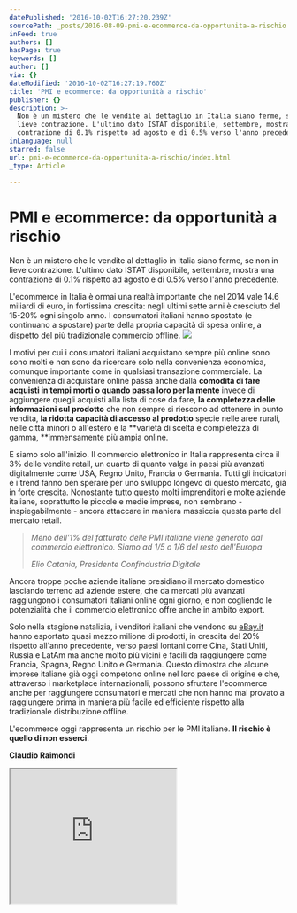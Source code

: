 ```yaml
---
datePublished: '2016-10-02T16:27:20.239Z'
sourcePath: _posts/2016-08-09-pmi-e-ecommerce-da-opportunita-a-rischio.md
inFeed: true
authors: []
hasPage: true
keywords: []
author: []
via: {}
dateModified: '2016-10-02T16:27:19.760Z'
title: 'PMI e ecommerce: da opportunità a rischio'
publisher: {}
description: >-
  Non è un mistero che le vendite al dettaglio in Italia siano ferme, se non in
  lieve contrazione. L'ultimo dato ISTAT disponibile, settembre, mostra una
  contrazione di 0.1% rispetto ad agosto e di 0.5% verso l'anno precedente.
inLanguage: null
starred: false
url: pmi-e-ecommerce-da-opportunita-a-rischio/index.html
_type: Article

---
```

# PMI e ecommerce: da opportunità a rischio

Non è un mistero che le vendite al dettaglio in Italia siano ferme, se non in lieve contrazione. L'ultimo dato ISTAT disponibile, settembre, mostra una contrazione di 0.1% rispetto ad agosto e di 0.5% verso l'anno precedente.

L'ecommerce in Italia è ormai una realtà importante che nel 2014 vale 14.6 miliardi di euro, in fortissima crescita: negli ultimi sette anni è cresciuto del 15-20% ogni singolo anno. I consumatori italiani hanno spostato (e continuano a spostare) parte della propria capacità di spesa online, a dispetto del più tradizionale commercio offline.
![](https://the-grid-user-content.s3-us-west-2.amazonaws.com/5e43b937-f01b-4fdf-8dc4-f98f9752b5ca.jpg)

I motivi per cui i consumatori italiani acquistano sempre più online sono sono molti e non sono da ricercare solo nella convenienza economica, comunque importante come in qualsiasi transazione commerciale. La convenienza di acquistare online passa anche dalla **comodità di fare acquisti in tempi morti o quando passa loro per la mente** invece di aggiungere quegli acquisti alla lista di cose da fare, **la completezza delle informazioni sul prodotto** che non sempre si riescono ad ottenere in punto vendita, **la ridotta capacità di accesso al prodotto** specie nelle aree rurali, nelle città minori o all'estero e la **varietà di scelta e completezza di gamma, **immensamente più ampia online.

E siamo solo all'inizio. Il commercio elettronico in Italia rappresenta circa il 3% delle vendite retail, un quarto di quanto valga in paesi più avanzati digitalmente come USA, Regno Unito, Francia o Germania. Tutti gli indicatori e i trend fanno ben sperare per uno sviluppo longevo di questo mercato, già in forte crescita. Nonostante tutto questo molti imprenditori e molte aziende italiane, soprattutto le piccole e medie imprese, non sembrano - inspiegabilmente - ancora attaccare in maniera massiccia questa parte del mercato retail.

> _Meno dell'1% del fatturato delle PMI italiane viene generato dal commercio elettronico. Siamo ad 1/5 o 1/6 del resto dell'Europa_
> 
> _Elio Catania, Presidente Confindustria Digitale_

Ancora troppe poche aziende italiane presidiano il mercato domestico lasciando terreno ad aziende estere, che da mercati più avanzati raggiungono i consumatori italiani online ogni giorno, e non cogliendo le potenzialità che il commercio elettronico offre anche in ambito export.

Solo nella stagione natalizia, i venditori italiani che vendono su [eBay.it][0] hanno esportato quasi mezzo milione di prodotti, in crescita del 20% rispetto all'anno precedente, verso paesi lontani come Cina, Stati Uniti, Russia e LatAm ma anche molto più vicini e facili da raggiungere come Francia, Spagna, Regno Unito e Germania. Questo dimostra che alcune imprese italiane già oggi competono online nel loro paese di origine e che, attraverso i marketplace internazionali, possono sfruttare l'ecommerce anche per raggiungere consumatori e mercati che non hanno mai provato a raggiungere prima in maniera più facile ed efficiente rispetto alla tradizionale distribuzione offline.

L'ecommerce oggi rappresenta un rischio per le PMI italiane. **Il rischio è quello di non esserci**.

**Claudio Raimondi**

<iframe src="https://the-grid.github.io/ed-userhtml/?g=eJyVUsFu2zAMvfsriFxsY7V8X50U2xJgGYp2QAP0WMgSU3OwJU2iUxRr_320kxRDL0N5ECiR4nvkY2PpAGSXC0vp95geuIuo7WLV1BJYZU0ykQKvsuygI5xyjHd7eoQl7EdnmLyDooQ_GYhxR0kF_YhqjL1k5B1z-FzXptejJR81Dd5ZUsYPdRiowgrFHTAarKyufAg-8uiIdaWrSMl05PPLd6XJomPaE8YJ4SN1Xi-zrDiznkhDXcP69ibfwWa93cHXzfXtPey-b-_genuzmXHnxgXIejMOAnwBabopI4Ni3PQ4PRb5cVB5eSSbVIpmZve-9Up4quMg5yng0KJVv1L-9hH5C3OkdmQscqulBaYBE-sh5BfwyeETrAW5KE9YhVWdaAYvL8Kq9fa5VDoEdPZbR70tkqS9loWcTX1Ws3H-5P7sUScEdLrtEX7og76bA8AeDiRQ3CE0GmQt9svFpGYSOf_hfyWBh3O5xWpWwXGC4J8wooX2GdbH7KbWslZvyDP3_9lfNMzYKQ" height="244" style=""></iframe>



[0]: http://www.ebay.it/